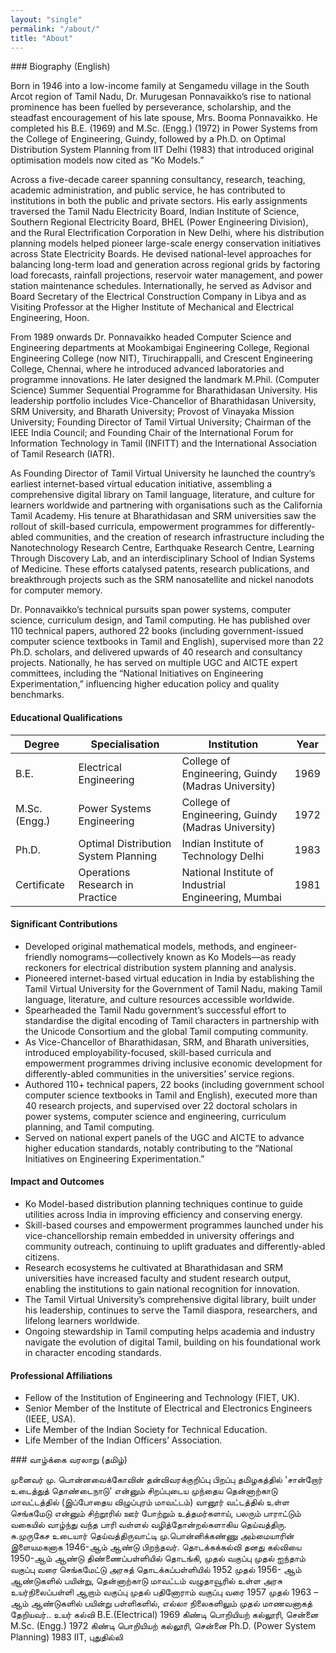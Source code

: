 ```yaml
---
layout: "single"
permalink: "/about/"
title: "About"
---
```


<div class="lang-content lang-en" markdown="1">
### Biography (English)

Born in 1946 into a low-income family at Sengamedu village in the South Arcot region of Tamil Nadu, Dr. Murugesan Ponnavaikko’s rise to national prominence has been fuelled by perseverance, scholarship, and the steadfast encouragement of his late spouse, Mrs. Booma Ponnavaikko. He completed his B.E. (1969) and M.Sc. (Engg.) (1972) in Power Systems from the College of Engineering, Guindy, followed by a Ph.D. on Optimal Distribution System Planning from IIT Delhi (1983) that introduced original optimisation models now cited as “Ko Models.”

Across a five-decade career spanning consultancy, research, teaching, academic administration, and public service, he has contributed to institutions in both the public and private sectors. His early assignments traversed the Tamil Nadu Electricity Board, Indian Institute of Science, Southern Regional Electricity Board, BHEL (Power Engineering Division), and the Rural Electrification Corporation in New Delhi, where his distribution planning models helped pioneer large-scale energy conservation initiatives across State Electricity Boards. He devised national-level approaches for balancing long-term load and generation across regional grids by factoring load forecasts, rainfall projections, reservoir water management, and power station maintenance schedules. Internationally, he served as Advisor and Board Secretary of the Electrical Construction Company in Libya and as Visiting Professor at the Higher Institute of Mechanical and Electrical Engineering, Hoon.

From 1989 onwards Dr. Ponnavaikko headed Computer Science and Engineering departments at Mookambigai Engineering College, Regional Engineering College (now NIT), Tiruchirappalli, and Crescent Engineering College, Chennai, where he introduced advanced laboratories and programme innovations. He later designed the landmark M.Phil. (Computer Science) Summer Sequential Programme for Bharathidasan University. His leadership portfolio includes Vice-Chancellor of Bharathidasan University, SRM University, and Bharath University; Provost of Vinayaka Mission University; Founding Director of Tamil Virtual University; Chairman of the IEEE India Council; and Founding Chair of the International Forum for Information Technology in Tamil (INFITT) and the International Association of Tamil Research (IATR).

As Founding Director of Tamil Virtual University he launched the country’s earliest internet-based virtual education initiative, assembling a comprehensive digital library on Tamil language, literature, and culture for learners worldwide and partnering with organisations such as the California Tamil Academy. His tenure at Bharathidasan and SRM universities saw the rollout of skill-based curricula, empowerment programmes for differently-abled communities, and the creation of research infrastructure including the Nanotechnology Research Centre, Earthquake Research Centre, Learning Through Discovery Lab, and an interdisciplinary School of Indian Systems of Medicine. These efforts catalysed patents, research publications, and breakthrough projects such as the SRM nanosatellite and nickel nanodots for computer memory.

Dr. Ponnavaikko’s technical pursuits span power systems, computer science, curriculum design, and Tamil computing. He has published over 110 technical papers, authored 22 books (including government-issued computer science textbooks in Tamil and English), supervised more than 22 Ph.D. scholars, and delivered upwards of 40 research and consultancy projects. Nationally, he has served on multiple UGC and AICTE expert committees, including the “National Initiatives on Engineering Experimentation,” influencing higher education policy and quality benchmarks.

#### Educational Qualifications

| Degree | Specialisation | Institution | Year |
| --- | --- | --- | --- |
| B.E. | Electrical Engineering | College of Engineering, Guindy (Madras University) | 1969 |
| M.Sc. (Engg.) | Power Systems Engineering | College of Engineering, Guindy (Madras University) | 1972 |
| Ph.D. | Optimal Distribution System Planning | Indian Institute of Technology Delhi | 1983 |
| Certificate | Operations Research in Practice | National Institute of Industrial Engineering, Mumbai | 1981 |

#### Significant Contributions

- Developed original mathematical models, methods, and engineer-friendly nomograms—collectively known as Ko Models—as ready reckoners for electrical distribution system planning and analysis.
- Pioneered internet-based virtual education in India by establishing the Tamil Virtual University for the Government of Tamil Nadu, making Tamil language, literature, and culture resources accessible worldwide.
- Spearheaded the Tamil Nadu government’s successful effort to standardise the digital encoding of Tamil characters in partnership with the Unicode Consortium and the global Tamil computing community.
- As Vice-Chancellor of Bharathidasan, SRM, and Bharath universities, introduced employability-focused, skill-based curricula and empowerment programmes driving inclusive economic development for differently-abled communities in the universities’ service regions.
- Authored 110+ technical papers, 22 books (including government school computer science textbooks in Tamil and English), executed more than 40 research projects, and supervised over 22 doctoral scholars in power systems, computer science and engineering, curriculum planning, and Tamil computing.
- Served on national expert panels of the UGC and AICTE to advance higher education standards, notably contributing to the “National Initiatives on Engineering Experimentation.”

#### Impact and Outcomes

- Ko Model-based distribution planning techniques continue to guide utilities across India in improving efficiency and conserving energy.
- Skill-based courses and empowerment programmes launched under his vice-chancellorship remain embedded in university offerings and community outreach, continuing to uplift graduates and differently-abled citizens.
- Research ecosystems he cultivated at Bharathidasan and SRM universities have increased faculty and student research output, enabling the institutions to gain national recognition for innovation.
- The Tamil Virtual University’s comprehensive digital library, built under his leadership, continues to serve the Tamil diaspora, researchers, and lifelong learners worldwide.
- Ongoing stewardship in Tamil computing helps academia and industry navigate the evolution of digital Tamil, building on his foundational work in character encoding standards.

#### Professional Affiliations

- Fellow of the Institution of Engineering and Technology (FIET, UK).
- Senior Member of the Institute of Electrical and Electronics Engineers (IEEE, USA).
- Life Member of the Indian Society for Technical Education.
- Life Member of the Indian Officers’ Association.
</div>

<div class="lang-content lang-ta" markdown="1">
### வாழ்க்கை வரலாறு (தமிழ்)

முனைவர் மு. பொன்னவைக்கோவின் தன்விவரக்குறிப்பு
பிறப்பு
தமிழகத்தில் 'சான்றோர் உடைத்துத் தொண்டைநாடு' என்னும் சிறப்புடைய   முந்தைய தென்னாற்காடு மாவட்டத்தில் (இப்போதைய விழுப்புரம் மாவட்டம்) வானூர் வட்டத்தில் உள்ள செங்கமேடு என்னும் சிற்றூரில் ஊர் போற்றும் உத்தமர்களாய், பலரும் பாராட்டும் வகையில் வாழ்ந்து வந்த பாரி வள்ளல் வழித்தோன்றல்களாகிய தெய்வத்திரு. சு.முருகேச உடையார் தெய்வத்திருவாட்டி மு.பொன்னிக்கண்ணு அம்மையாரின் இளையமகனாக 1946-ஆம் ஆண்டு பிறந்தவர்.
தொடக்கக்கல்வி
தனது கல்வியை 1950-ஆம் ஆண்டு  திண்ணைப்பள்ளியில் தொடங்கி, முதல் வகுப்பு முதல் ஐந்தாம் வகுப்பு வரை செங்கமேட்டு அரசுத் தொடக்கப்பள்ளியில் 1952 முதல் 1956- ஆம் ஆண்டுகளில் பயின்று, தென்னாற்காடு மாவட்டம் வழுதாவூரில் உள்ள அரசு உயர்நிலைப்பள்ளி ஆறாம்  வகுப்பு முதல் பதினோராம் வகுப்பு வரை 1957 முதல் 1963 –ஆம் ஆண்டுகளில் பயின்று பள்ளிகளில், எல்லா நிலைகளிலும் முதல் மாணவனாகத் தேறியவர்..
உயர் கல்வி
B.E.(Electrical) 1969 கிண்டி பொறியியற் கல்லூரி, சென்னை
M.Sc. (Engg.) 1972 கிண்டி பொறியியற் கல்லூரி, சென்னை
Ph.D.
(Power System Planning) 1983 IIT, புதுதில்லி
</div>
